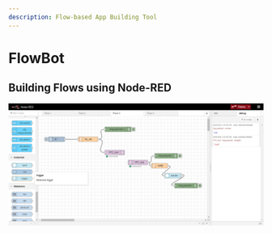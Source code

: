 ```yaml
---
description: Flow-based App Building Tool
---
```


# FlowBot

## Building Flows using Node-RED

![](.gitbook/assets/nr_1%20%281%29.png)



